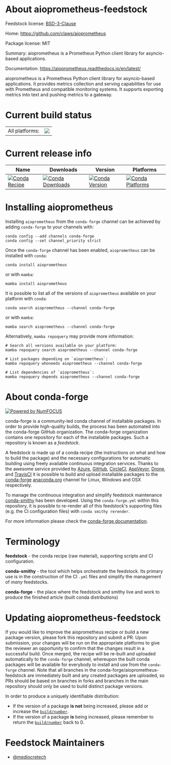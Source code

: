 About aioprometheus-feedstock
=============================

Feedstock license: [BSD-3-Clause](https://github.com/conda-forge/aioprometheus-feedstock/blob/main/LICENSE.txt)

Home: https://github.com/claws/aioprometheus

Package license: MIT

Summary: aioprometheus is a Prometheus Python client library for asyncio-based applications.

Documentation: https://aioprometheus.readthedocs.io/en/latest/

aioprometheus is a Prometheus Python client library for asyncio-based applications.
It provides metrics collection and serving capabilities for use with Prometheus and
compatible monitoring systems. It supports exporting metrics into text and pushing metrics to a gateway.


Current build status
====================


<table><tr><td>All platforms:</td>
    <td>
      <a href="https://dev.azure.com/conda-forge/feedstock-builds/_build/latest?definitionId=21257&branchName=main">
        <img src="https://dev.azure.com/conda-forge/feedstock-builds/_apis/build/status/aioprometheus-feedstock?branchName=main">
      </a>
    </td>
  </tr>
</table>

Current release info
====================

| Name | Downloads | Version | Platforms |
| --- | --- | --- | --- |
| [![Conda Recipe](https://img.shields.io/badge/recipe-aioprometheus-green.svg)](https://anaconda.org/conda-forge/aioprometheus) | [![Conda Downloads](https://img.shields.io/conda/dn/conda-forge/aioprometheus.svg)](https://anaconda.org/conda-forge/aioprometheus) | [![Conda Version](https://img.shields.io/conda/vn/conda-forge/aioprometheus.svg)](https://anaconda.org/conda-forge/aioprometheus) | [![Conda Platforms](https://img.shields.io/conda/pn/conda-forge/aioprometheus.svg)](https://anaconda.org/conda-forge/aioprometheus) |

Installing aioprometheus
========================

Installing `aioprometheus` from the `conda-forge` channel can be achieved by adding `conda-forge` to your channels with:

```
conda config --add channels conda-forge
conda config --set channel_priority strict
```

Once the `conda-forge` channel has been enabled, `aioprometheus` can be installed with `conda`:

```
conda install aioprometheus
```

or with `mamba`:

```
mamba install aioprometheus
```

It is possible to list all of the versions of `aioprometheus` available on your platform with `conda`:

```
conda search aioprometheus --channel conda-forge
```

or with `mamba`:

```
mamba search aioprometheus --channel conda-forge
```

Alternatively, `mamba repoquery` may provide more information:

```
# Search all versions available on your platform:
mamba repoquery search aioprometheus --channel conda-forge

# List packages depending on `aioprometheus`:
mamba repoquery whoneeds aioprometheus --channel conda-forge

# List dependencies of `aioprometheus`:
mamba repoquery depends aioprometheus --channel conda-forge
```


About conda-forge
=================

[![Powered by
NumFOCUS](https://img.shields.io/badge/powered%20by-NumFOCUS-orange.svg?style=flat&colorA=E1523D&colorB=007D8A)](https://numfocus.org)

conda-forge is a community-led conda channel of installable packages.
In order to provide high-quality builds, the process has been automated into the
conda-forge GitHub organization. The conda-forge organization contains one repository
for each of the installable packages. Such a repository is known as a *feedstock*.

A feedstock is made up of a conda recipe (the instructions on what and how to build
the package) and the necessary configurations for automatic building using freely
available continuous integration services. Thanks to the awesome service provided by
[Azure](https://azure.microsoft.com/en-us/services/devops/), [GitHub](https://github.com/),
[CircleCI](https://circleci.com/), [AppVeyor](https://www.appveyor.com/),
[Drone](https://cloud.drone.io/welcome), and [TravisCI](https://travis-ci.com/)
it is possible to build and upload installable packages to the
[conda-forge](https://anaconda.org/conda-forge) [anaconda.org](https://anaconda.org/)
channel for Linux, Windows and OSX respectively.

To manage the continuous integration and simplify feedstock maintenance
[conda-smithy](https://github.com/conda-forge/conda-smithy) has been developed.
Using the ``conda-forge.yml`` within this repository, it is possible to re-render all of
this feedstock's supporting files (e.g. the CI configuration files) with ``conda smithy rerender``.

For more information please check the [conda-forge documentation](https://conda-forge.org/docs/).

Terminology
===========

**feedstock** - the conda recipe (raw material), supporting scripts and CI configuration.

**conda-smithy** - the tool which helps orchestrate the feedstock.
                   Its primary use is in the construction of the CI ``.yml`` files
                   and simplify the management of *many* feedstocks.

**conda-forge** - the place where the feedstock and smithy live and work to
                  produce the finished article (built conda distributions)


Updating aioprometheus-feedstock
================================

If you would like to improve the aioprometheus recipe or build a new
package version, please fork this repository and submit a PR. Upon submission,
your changes will be run on the appropriate platforms to give the reviewer an
opportunity to confirm that the changes result in a successful build. Once
merged, the recipe will be re-built and uploaded automatically to the
`conda-forge` channel, whereupon the built conda packages will be available for
everybody to install and use from the `conda-forge` channel.
Note that all branches in the conda-forge/aioprometheus-feedstock are
immediately built and any created packages are uploaded, so PRs should be based
on branches in forks and branches in the main repository should only be used to
build distinct package versions.

In order to produce a uniquely identifiable distribution:
 * If the version of a package **is not** being increased, please add or increase
   the [``build/number``](https://docs.conda.io/projects/conda-build/en/latest/resources/define-metadata.html#build-number-and-string).
 * If the version of a package **is** being increased, please remember to return
   the [``build/number``](https://docs.conda.io/projects/conda-build/en/latest/resources/define-metadata.html#build-number-and-string)
   back to 0.

Feedstock Maintainers
=====================

* [@mediocretech](https://github.com/mediocretech/)

